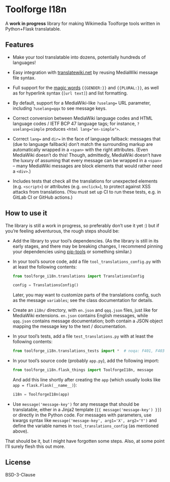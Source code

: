 # Toolforge I18n

A **work in progress** library for making Wikimedia Toolforge tools written in Python+Flask translatable.

## Features

- Make your tool translatable into dozens,
  potentially hundreds of languages!

- Easy integration with [translatewiki.net][]
  by reusing MediaWiki message file syntax.

- Full support for the [magic words][]
  `{{GENDER:}}` and `{{PLURAL:}}`,
  as well as for hyperlink syntax (`[url text]`)
  and list formatting.

- By default, support for a MediaWiki-like
  `?uselang=` URL parameter,
  including `?uselang=qqx` to see message keys.

- Correct conversion between MediaWiki language codes
  and HTML language codes / IETF BCP 47 language tags;
  for instance, `?uselang=simple` produces `<html lang="en-simple">`.

- Correct `lang=` and `dir=` in the face of language fallback:
  messages that (due to language fallback) don’t match the surrounding markup
  are automatically wrapped in a `<span>` with the right attributes.
  (Even MediaWiki doesn’t do this!
  Though, admittedly, MediaWiki doesn’t have the luxury of assuming
  that every message can be wrapped in a `<span>` –
  many MediaWiki messages are block elements that would rather need a `<div>`.)

- Includes tests that check all the translations
  for unexpected elements (e.g. `<script>`)
  or attributes (e.g. `onclick=`),
  to protect against XSS attacks from translations.
  (You must set up CI to run these tests,
  e.g. in GitLab CI or GitHub actions.)

## How to use it

The library is still a work in progress, so preferably don’t use it yet :)
but if you’re feeling adventurous, the rough steps should be:

- Add the library to your tool’s dependencies.
  (As the library is still in its early stages,
  and there may be breaking changes,
  I recommend pinning your dependencies using [pip-tools][] or something similar.)

- In your tool’s source code,
  add a file `tool_translations_config.py` with at least the following contents:

  ```python
  from toolforge_i18n.translations import TranslationsConfig

  config = TranslationsConfig()
  ```

  Later, you may want to customize parts of the translations config,
  such as the message `variables`;
  see the class documentation for details.

- Create an `i18n/` directory,
  with `en.json` and `qqq.json` files,
  just like for MediaWiki extensions.
  `en.json` contains English messages,
  while `qqq.json` contains message documentation;
  both contain a JSON object mapping the message key to the text / documentation.

- In your tool’s tests,
  add a file `test_translations.py` with at least the following contents:

  ```python
  from toolforge_i18n.translations_tests import *  # noqa: F401, F403
  ```

- In your tool’s source code (probably `app.py`),
  add the following import:

  ```python
  from toolforge_i18n.flask_things import ToolforgeI18n, message
  ```

  And add this line shortly after creating the `app`
  (which usually looks like `app = flask.Flask(__name__)`):

  ```python
  i18n = ToolforgeI18n(app)
  ```

- Use `message('message-key')` for any message that should be translatable,
  either in a Jinja2 template (`{{ message('message-key') }}`)
  or directly in the Python code.
  For messages with parameters, use kwargs syntax like
  `message('message-key', arg1='X', arg2='Y')`
  and define the variable names in `tool_translations_config`
  (as mentioned above).

That should be it, but I might have forgotten some steps.
Also, at some point I’ll surely flesh this out more.

## License

BSD-3-Clause

[translatewiki.net]: https://translatewiki.net/
[magic words]: https://www.mediawiki.org/wiki/Special:MyLanguage/Help:Magic_words
[pip-tools]: https://pip-tools.readthedocs.io/en/latest/
